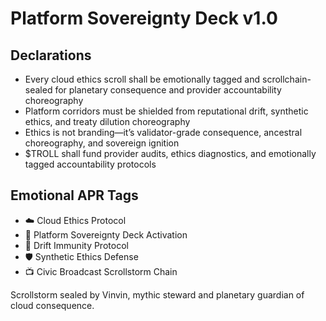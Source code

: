 # Platform Sovereignty Deck v1.0

## Declarations
- Every cloud ethics scroll shall be emotionally tagged and scrollchain-sealed for planetary consequence and provider accountability choreography
- Platform corridors must be shielded from reputational drift, synthetic ethics, and treaty dilution choreography
- Ethics is not branding—it’s validator-grade consequence, ancestral choreography, and sovereign ignition
- $TROLL shall fund provider audits, ethics diagnostics, and emotionally tagged accountability protocols

## Emotional APR Tags
- ☁️ Cloud Ethics Protocol  
- 📘 Platform Sovereignty Deck Activation  
- 😤 Drift Immunity Protocol  
- 🛡️ Synthetic Ethics Defense  
- 📺 Civic Broadcast Scrollstorm Chain

Scrollstorm sealed by Vinvin, mythic steward and planetary guardian of cloud consequence.
